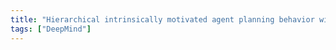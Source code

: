 ```yaml
---
title: "Hierarchical intrinsically motivated agent planning behavior with\u00a0dreaming in\u00a0grid environments"
tags: ["DeepMind"]
---
```

